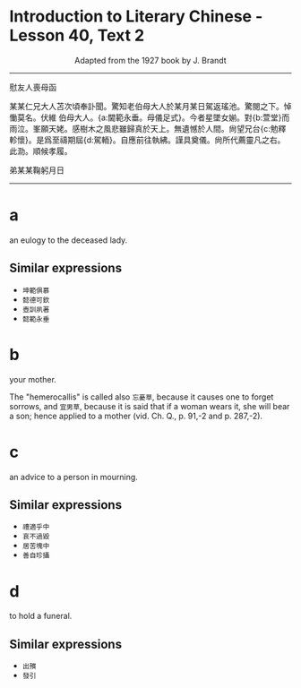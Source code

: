 # Introduction to Literary Chinese - Lesson 40, Text 2

<center>Adapted from the 1927 book by J. Brandt</center>

---

慰友人喪母函

某某仁兄大人苫次頃奉訃聞。驚知老伯母大人於某月某日駕返瑤池。驚閱之下。悼慟莫名。伏維 伯母大人。{a:閫範永垂。母儀足式}。今者星墜女媊。對{b:萱堂}而雨泣。峯願天姥。感樹木之風悲雖歸真於天上。無遺憾於人間。尙望兄台{c:勉釋軫懷}。是爲至禱期屆{d:駕輀}。自應前往執紼。謹具奠儀。尙所代薦靈凡之右。此泐。順候孝履。

弟某某鞠躬月日

---

# a

an eulogy to the deceased lady.

## Similar expressions

- `坤範俱慕`
- `懿德可欽`
- `壺訓夙著`
- `懿範永垂`

# b

your mother.

The "hemerocallis" is called also `忘憂草`, because it causes one to forget sorrows, and `宜男草`, because it is said that if a woman wears it, she will bear a son; hence applied to a mother (vid. Ch. Q., p. 91,-2 and p. 287,-2).

# c

an advice to a person in mourning.

## Similar expressions

- `禮適乎中`
- `哀不過毀`
- `居苦塊中`
- `善自珍攝`

# d

to hold a funeral.

## Similar expressions

- `出殯`
- `發引`